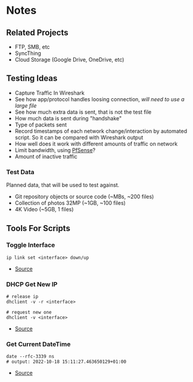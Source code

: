 # Notes
## Related Projects
- FTP, SMB, etc
- SyncThing
- Cloud Storage (Google Drive, OneDrive, etc)


## Testing Ideas
- Capture Traffic In Wireshark
- See how app/protocol handles loosing connection, *will need to use a large file*
- See how much extra data is sent, that is not the test file
- How much data is sent during "handshake"
- Type of packets sent
- Record timestamps of each network change/interaction by automated script. So it can be compared with Wireshark output
- How well does it work with different amounts of traffic on network
- Limit bandwidth, using [PfSense](https://docs.netgate.com/pfsense/en/latest/trafficshaper/limiters.html)?
- Amount of inactive traffic

### Test Data
Planned data, that will be used to test against.

- Git repository objects or source code (~MBs, ~200 files)
- Collection of photos 32MP (~1GB, ~100 files)
- 4K Video (~5GB, 1 files)


## Tools For Scripts

### Toggle Interface
```
ip link set <interface> down/up
```
- [Source](https://www.2daygeek.com/enable-disable-up-down-nic-network-interface-port-linux/)

### DHCP Get New IP
```
# release ip
dhclient -v -r <interface>

# request new one
dhclient -v <interface>
```
- [Source](https://www.cyberciti.biz/faq/howto-linux-renew-dhcp-client-ip-address/)

### Get Current DateTime
```
date --rfc-3339 ns
# output: 2022-10-18 15:11:27.463650129+01:00
```

- [Source](https://man7.org/linux/man-pages/man1/date.1.html)
